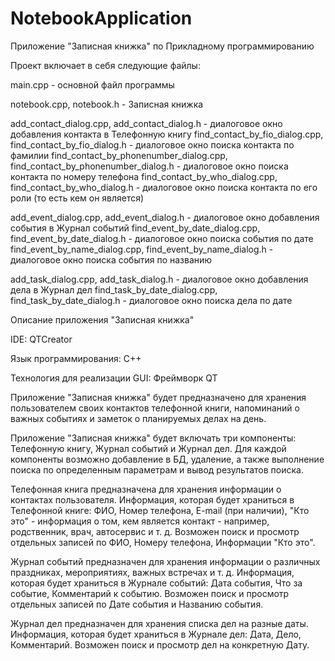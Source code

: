 # NotebookApplication
Приложение "Записная книжка" по Прикладному программированию

Проект включает в себя следующие файлы:

main.cpp - основной файл программы

notebook.cpp, notebook.h - Записная книжка

add_contact_dialog.cpp, add_contact_dialog.h - диалоговое окно добавления контакта в Телефонную книгу
find_contact_by_fio_dialog.cpp, find_contact_by_fio_dialog.h - диалоговое окно поиска контакта по фамилии
find_contact_by_phonenumber_dialog.cpp, find_contact_by_phonenumber_dialog.h - диалоговое окно поиска контакта по номеру телефона
find_contact_by_who_dialog.cpp, find_contact_by_who_dialog.h - диалоговое окно поиска контакта по его роли (то есть кем он является)

add_event_dialog.cpp, add_event_dialog.h - диалоговое окно добавления события в Журнал событий
find_event_by_date_dialog.cpp, find_event_by_date_dialog.h - диалоговое окно поиска события по дате
find_event_by_name_dialog.cpp, find_event_by_name_dialog.h - диалоговое окно поиска события по названию

add_task_dialog.cpp, add_task_dialog.h - диалоговое окно добавления дела в Журнал дел
find_task_by_date_dialog.cpp, find_task_by_date_dialog.h - диалоговое окно поиска дела по дате

Описание приложения "Записная книжка"

IDE: QTCreator

Язык программирования: C++

Технология для реализации GUI: Фреймворк QT

Приложение "Записная книжка" будет предназначено для хранения пользователем своих контактов телефонной книги, напоминаний о важных событиях и заметок о планируемых делах на день. 

Приложение "Записная книжка" будет включать три компоненты: Телефонную книгу, Журнал событий и Журнал дел. Для каждой компоненты возможно добавление в БД, удаление, а также выполнение поиска по определенным параметрам и вывод результатов поиска.

Телефонная книга предназначена для хранения информации о контактах пользователя.
Информация, которая будет храниться в Телефонной книге: ФИО, Номер телефона, E-mail (при наличии), "Кто это" - информация о том, кем является контакт - например, родственник, врач, автосервис и т. д. Возможен поиск и просмотр отдельных записей по ФИО, Номеру телефона, Информации "Кто это".

Журнал событий предназначен для хранения информации о различных праздниках, мероприятиях, важных встречах и т. д.
Информация, которая будет храниться в Журнале событий: Дата события, Что за событие, Комментарий к событию. Возможен поиск и просмотр отдельных записей по Дате события и Названию события.

Журнал дел предназначен для хранения списка дел на разные даты.
Информация, которая будет храниться в Журнале дел: Дата, Дело, Комментарий. Возможен поиск и просмотр дел на конкретную Дату.
